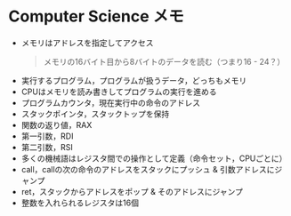 # Computer Science メモ

- メモリはアドレスを指定してアクセス
    > メモリの16バイト目から8バイトのデータを読む（つまり16 - 24？）
- 実行するプログラム，プログラムが扱うデータ，どっちもメモリ
- CPUはメモリを読み書きしてプログラムの実行を進める
- プログラムカウンタ，現在実行中の命令のアドレス
- スタックポインタ，スタックトップを保持
- 関数の返り値，RAX
- 第一引数，RDI
- 第二引数，RSI
- 多くの機械語はレジスタ間での操作として定義（命令セット，CPUごとに）
- call，callの次の命令のアドレスをスタックにプッシュ & 引数アドレスにジャンプ
- ret，スタックからアドレスをポップ & そのアドレスにジャンプ
- 整数を入れられるレジスタは16個

